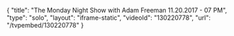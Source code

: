 {
    "title": "The Monday Night Show with Adam Freeman 11.20.2017 - 07 PM",
    "type": "solo",
    "layout": "iframe-static",
    "videoId": "130220778",
    "url": "\/tvpembed\/130220778"
}